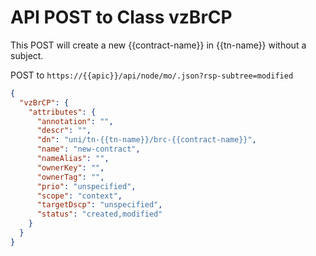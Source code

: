 # API POST to Class vzBrCP

This POST will create a new {{contract-name}} in {{tn-name}} without a subject.

POST to `https://{{apic}}/api/node/mo/.json?rsp-subtree=modified`

``` json
{
  "vzBrCP": {
    "attributes": {
      "annotation": "",
      "descr": "",
      "dn": "uni/tn-{{tn-name}}/brc-{{contract-name}}",
      "name": "new-contract",
      "nameAlias": "",
      "ownerKey": "",
      "ownerTag": "",
      "prio": "unspecified",
      "scope": "context",
      "targetDscp": "unspecified",
      "status": "created,modified"
    }
  }
}
```
